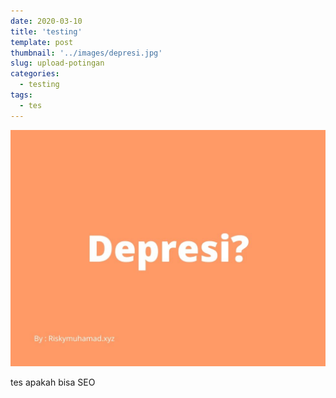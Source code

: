 ```yaml
---
date: 2020-03-10
title: 'testing'
template: post
thumbnail: '../images/depresi.jpg'
slug: upload-potingan
categories:
  - testing
tags:
  - tes
---
```

![](../images/depresi.jpg)


tes apakah bisa SEO